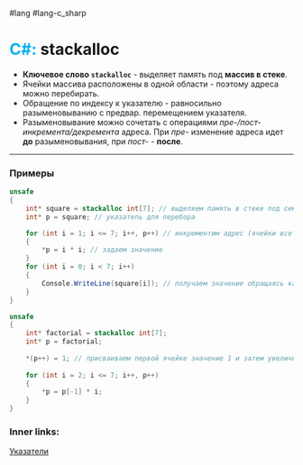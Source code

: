#lang #lang-c_sharp 
# <font color="#00b0f0">C#:</font> stackalloc

- **Ключевое слово `stackalloc`** - выделяет память под **массив в стеке**.
- Ячейки массива расположены в одной области - поэтому адреса можно перебирать.
- Обращение по индексу к указателю - равносильно разыменовыванию с предвар. перемещением указателя.
- Разыменовывание можно сочетать с операциями *пре-/пост- инкремента/декремента* адреса. При *пре-* изменение адреса идет **до** разыменовывания, при *пост-* - **после**.

---

### Примеры

```csharp
unsafe
{
    int* square = stackalloc int[7]; // выделяем память в стеке под семь объектов int - постоянный указатель для хранения точки начала
    int* p = square; // указатель для перебора

    for (int i = 1; i <= 7; i++, p++) // инкрементим адрес (ячейки все идут подряд)
    {
        *p = i * i; // задаем значение
    }
    for (int i = 0; i < 7; i++)
    {
        Console.WriteLine(square[i]); // получаем значение обращаясь как к обычному массиву - то же самое что *(square + i)
    }
}
```

```csharp
unsafe
{
    int* factorial = stackalloc int[7]; 
    int* p = factorial;
 
    *(p++) = 1; // присваиваем первой ячейке значение 1 и затем увеличиваем указатель
    
    for (int i = 2; i <= 7; i++, p++)
    {
        *p = p[-1] * i;
    }
}
```

### Inner links:
[Указатели](1.%20Languages/C-sharp/GC/Указатели.md)
